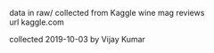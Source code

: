 data in raw/ collected from Kaggle wine mag reviews  
url kaggle.com

collected 2019-10-03 by Vijay Kumar

